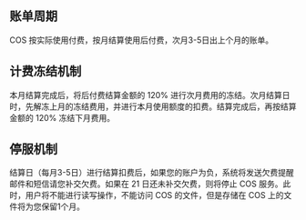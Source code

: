 ## 账单周期

COS 按实际使用付费，按月结算使用后付费，次月3-5日出上个月的账单。

## 计费冻结机制

本月结算完成后，将后付费结算金额的 120% 进行次月费用的冻结。次月结算日时，先解冻上月的冻结费用，并进行本月使用额度的扣费。结算完成后，再按结算金额的 120% 冻结下月费用。

## 停服机制

结算日（每月3-5日）进行结算扣费后，如果您的账户为负，系统将发送欠费提醒邮件和短信请您补交欠费。如果在 21 日还未补交欠费，则将停止 COS 服务。此时，用户将不能进行读写操作，不能访问 COS 的文件，但是存储在 COS 上的文件将为您保留1个月。